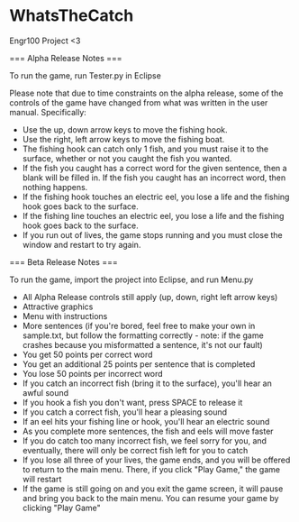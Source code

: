 # WhatsTheCatch
Engr100 Project  &lt;3

=== Alpha Release Notes ===

To run the game, run Tester.py in Eclipse

Please note that due to time constraints on the alpha release, some of the controls of the game have changed from what was written in the user manual. Specifically:

* Use the up, down arrow keys to move the fishing hook. 
* Use the right, left arrow keys to move the fishing boat. 
* The fishing hook can catch only 1 fish, and you must raise it to the surface, whether or not you caught the fish you wanted.
* If the fish you caught has a correct word for the given sentence, then a blank will be filled in. If the fish you caught has an incorrect word, then nothing happens. 
* If the fishing hook touches an electric eel, you lose a life and the fishing hook goes back to the surface.
* If the fishing line touches an electric eel, you lose a life and the fishing hook goes back to the surface.
* If you run out of lives, the game stops running and you must close the window and restart to try again.

=== Beta Release Notes ===

To run the game, import the project into Eclipse, and run Menu.py

* All Alpha Release controls still apply (up, down, right left arrow keys) 
* Attractive graphics
* Menu with instructions
* More sentences (if you're bored, feel free to make your own in sample.txt, but follow the formatting correctly - note: if the game crashes because you misformatted a sentence, it's not our fault)
* You get 50 points per correct word
* You get an additional 25 points per sentence that is completed
* You lose 50 points per incorrect word
* If you catch an incorrect fish (bring it to the surface), you'll hear an awful sound
* If you hook a fish you don't want, press SPACE to release it
* If you catch a correct fish, you'll hear a pleasing sound
* If an eel hits your fishing line or hook, you'll hear an electric sound
* As you complete more sentences, the fish and eels will move faster
* If you do catch too many incorrect fish, we feel sorry for you, and eventually, there will only be correct fish left for you to catch
* If you lose all three of your lives, the game ends, and you will be offered to return to the main menu. There, if you click "Play Game," the game will restart
* If the game is still going on and you exit the game screen, it will pause and bring you back to the main menu. You can resume your game by clicking "Play Game"
